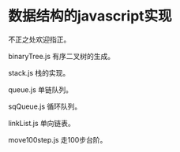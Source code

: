 # 数据结构的javascript实现

不正之处欢迎指正。

binaryTree.js   有序二叉树的生成。

stack.js    栈的实现。

queue.js    单链队列。

sqQueue.js  循环队列。

linkList.js 单向链表。

move100step.js 走100步台阶。
